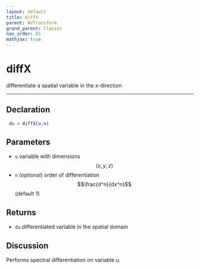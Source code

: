 ```yaml
---
layout: default
title: diffX
parent: WVTransform
grand_parent: Classes
nav_order: 81
mathjax: true
---
```


#  diffX

differentiate a spatial variable in the x-direction


---

## Declaration
```matlab
 du = diffX(u,n)
```
## Parameters
+ `u`  variable with dimensions $$(x,y,z)$$
+ `n`  (optional) order of differentiation $$\frac{d^n}{dx^n}$$ (default 1)

## Returns
+ `du`  differentiated variable in the spatial domain

## Discussion

  Performs spectral differentiation on variable u.
 
          

